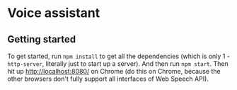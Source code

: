 # Voice assistant

## Getting started
To get started, run `npm install` to get all the dependencies (which is only 1 - `http-server`, literally just to start up a server). And then run `npm start`. Then hit up [http://localhost:8080/][1] on Chrome (do this on Chrome, because the other browsers don't fully support all interfaces of Web Speech API).

[1]: http://localhost:8080/
